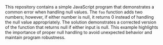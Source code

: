 This repository contains a simple JavaScript program that demonstrates a common error when handling null values. The `foo` function adds two numbers; however, if either number is null, it returns 0 instead of handling the null value appropriately. The solution demonstrates a corrected version of the function that returns null if either input is null. This example highlights the importance of proper null handling to avoid unexpected behavior and maintain program robustness.